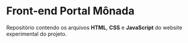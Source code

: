 # Front-end Portal Mônada

Repositório contendo os arquivos **HTML**, **CSS** e **JavaScript** do website experimental do projeto.
